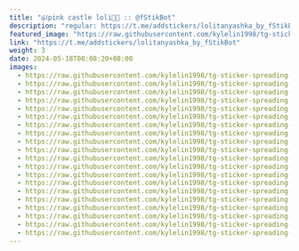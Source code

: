 ```yaml
---
title: "໒꒰pink castle loli🍓🎀 :: @fStikBot"
description: "regular: https://t.me/addstickers/lolitanyashka_by_fStikBot"
featured_image: "https://raw.githubusercontent.com/kylelin1998/tg-sticker-spreading-worldwide-images/main/img/271308e4-ec26-4218-8892-2f2085427aed.jpg"
link: "https://t.me/addstickers/lolitanyashka_by_fStikBot"
weight: 3
date: 2024-05-18T08:08:20+08:00
images:
  - https://raw.githubusercontent.com/kylelin1998/tg-sticker-spreading-worldwide-images/main/img/271308e4-ec26-4218-8892-2f2085427aed.jpg
  - https://raw.githubusercontent.com/kylelin1998/tg-sticker-spreading-worldwide-images/main/img/de6a8c5c-efc0-42d9-bc7e-b2078e53a32e.jpg
  - https://raw.githubusercontent.com/kylelin1998/tg-sticker-spreading-worldwide-images/main/img/90d40cec-5184-4497-97e8-2ab53e74faf8.jpg
  - https://raw.githubusercontent.com/kylelin1998/tg-sticker-spreading-worldwide-images/main/img/7f3d5845-45a6-479a-a4f4-0062d3d1ffe3.jpg
  - https://raw.githubusercontent.com/kylelin1998/tg-sticker-spreading-worldwide-images/main/img/0b472e1d-6643-4ef1-af4b-c0a70e825dcd.jpg
  - https://raw.githubusercontent.com/kylelin1998/tg-sticker-spreading-worldwide-images/main/img/3f9f0dcb-13eb-44f8-af5a-60695d788b1b.jpg
  - https://raw.githubusercontent.com/kylelin1998/tg-sticker-spreading-worldwide-images/main/img/c1d8036b-f267-4281-b2bf-b808a4296661.jpg
  - https://raw.githubusercontent.com/kylelin1998/tg-sticker-spreading-worldwide-images/main/img/cfb77373-4e28-4a11-9bd0-c037f99f2d49.jpg
  - https://raw.githubusercontent.com/kylelin1998/tg-sticker-spreading-worldwide-images/main/img/0ff7b291-00a6-4d6a-9a28-ec35f40c5200.jpg
  - https://raw.githubusercontent.com/kylelin1998/tg-sticker-spreading-worldwide-images/main/img/da6d4dd1-ce91-4c5e-bfba-06900618d4bd.jpg
  - https://raw.githubusercontent.com/kylelin1998/tg-sticker-spreading-worldwide-images/main/img/2b6d9374-3aa3-4e76-8179-af7fd1269bea.jpg
  - https://raw.githubusercontent.com/kylelin1998/tg-sticker-spreading-worldwide-images/main/img/a218f502-ff15-4460-aefd-07fe86711ac4.jpg
  - https://raw.githubusercontent.com/kylelin1998/tg-sticker-spreading-worldwide-images/main/img/3cdcba57-1412-40a7-8071-fba58db55afa.jpg
  - https://raw.githubusercontent.com/kylelin1998/tg-sticker-spreading-worldwide-images/main/img/7ea1a423-5cea-4f1e-906d-6639eafd1712.jpg
  - https://raw.githubusercontent.com/kylelin1998/tg-sticker-spreading-worldwide-images/main/img/d7ca88b6-9f46-49de-95ed-61cb1d1d7ef4.jpg
  - https://raw.githubusercontent.com/kylelin1998/tg-sticker-spreading-worldwide-images/main/img/36034ec0-5bca-4dd4-b672-a4c99567a264.jpg
  - https://raw.githubusercontent.com/kylelin1998/tg-sticker-spreading-worldwide-images/main/img/8f95a751-82ac-4275-a48f-87bb4c8d754a.jpg
  - https://raw.githubusercontent.com/kylelin1998/tg-sticker-spreading-worldwide-images/main/img/52b00390-75d4-4c26-97fc-9b4260dd1e43.jpg
  - https://raw.githubusercontent.com/kylelin1998/tg-sticker-spreading-worldwide-images/main/img/d56e0db2-9141-42d9-ae77-ba7e64f264e7.jpg
  - https://raw.githubusercontent.com/kylelin1998/tg-sticker-spreading-worldwide-images/main/img/83e6bd1f-6443-49ae-82c9-ab3064b96f5d.jpg
---
```


